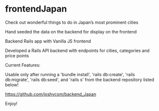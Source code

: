 # frontendJapan

Check out wonderful things to do in Japan’s most prominent cities

Hand seeded the data on the backend for display on the frontend

Backend Rails app with Vanilla JS frontend

Developed a Rails API backend with endpoints for cities, categories and price points

Current Features:

Usable only after running a 'bundle install', 'rails db:create', 'rails db:migrate', 'rails db:seed', and 'rails s' from the backend repository listed below!

https://github.com/joshycsm/backend_Japan

Enjoy!
